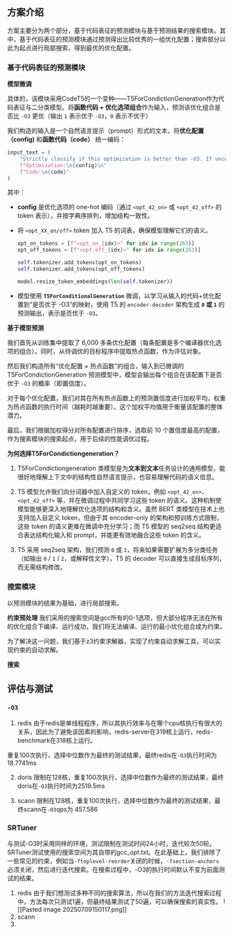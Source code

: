 ## 方案介绍
方案主要分为两个部分，基于代码表征的预测模块与基于预测结果的搜索模块。其中，基于代码表征的预测模块通过预测得出比较优秀的一组优化配置；搜索部分以此为起点进行局部搜索，得到最优的优化配置。

### 基于代码表征的预测模块
**模型微调**

具体的，该模块采用CodeT5的一个变种——T5ForCondictionGeneration作为代码表征与二分类模型。将 ​**​函数代码 + 优化选项组合​**​ 作为输入，预测该优化组合是否比 `-O3` 更优（输出 `1` 表示优于 `-O3`，`0` 表示不优于）

我们构造的输入是一个自然语言提示（prompt）形式的文本，将**优化配置（config)** 和**函数代码（code）** 统一编码：

```python
input_text = ( 
	"Strictly classify if this optimization is better than -O3. If uncertain, answer '0'.\n" 
	f"Optimization:\n{config}\n" 
	f"Code:\n{code}" 
)
```

其中：
- **config** 是优化选项的 one-hot 编码（通过 `<opt_42_on>` 或 `<opt_42_off>` 的 token 表示），并按字典序排列，增加结构一致性。
    
- 将 `<opt_XX_on/off>` token 加入 T5 的词表，确保模型理解它们的语义。
	```python
	opt_on_tokens = [f"<opt_on_{idx}>" for idx in range(263)]
	opt_off_tokens = [f"<opt_off_{idx}>" for idx in range(263)]
	
	self.tokenizer.add_tokens(opt_on_tokens)
	self.tokenizer.add_tokens(opt_off_tokens)
	
	model.resize_token_embeddings(len(self.tokenizer))	
	```
    
- 模型使用 **`T5ForConditionalGeneration`** 微调，以学习从输入的代码+优化配置到“是否优于 -O3”的映射，使用 T5 的 `encoder-decoder` 架构生成 **`0` 或 `1`** 的预测输出，表示是否优于 `-O3`。

**基于模型预测**

我们首先从训练集中提取了 6,000 多条优化配置（每条配置是多个编译器优化选项的组合）。同时，从待调优的目标程序中提取热点函数，作为评估对象。

然后我们构造所有“优化配置 × 热点函数”的组合，输入到已微调的 T5ForCondictionGeneration 预测模型中，模型会输出每个组合在该配置下是否优于 `-O3` 的概率（即置信度）。

对于每个优化配置，我们对其在所有热点函数上的预测置信度进行加权平均，权重为热点函数的执行时间（越耗时越重要）。这个加权平均值用于衡量该配置的整体潜力。

最后，我们根据加权得分对所有配置进行排序，选取前 10 个置信度最高的配置，作为搜索模块的搜索起点，用于后续的性能调优过程。

**为何选择T5ForCondictiongeneration？**
1. T5ForCondictiongeneration 类模型是为**文本到文本**任务设计的通用模型，能很好地理解上下文中的结构性自然语言提示，也容易理解代码的语义信息。

2. T5 模型允许我们向分词器中加入自定义的 token，例如 `<opt_42_on>`、`<opt_42_off>` 等，并在微调过程中共同学习这些 token 的语义。这种机制使模型能够更深入地理解优化选项的结构和含义。虽然 BERT 类模型在技术上也支持加入自定义 token，但由于其 encoder-only 的架构和预训练方式限制，这些 token 的语义更难在微调中充分学习；而 T5 模型的 seq2seq 结构更适合表达结构化输入和 prompt，并能更有效地融合这些 token 的含义。

3. T5 采用 seq2seq 架构，我们预测 `0` 或 `1`，将来如果需要扩展为多分类任务（如输出 `0` / `1` / `2`，或解释性文字），T5 的 decoder 可以直接生成目标序列，而无需结构修改。

### 搜索模块
以预测模块的结果为基础，进行局部搜索。

**约束预处理**
我们采用的搜索空间是gcc所有的0-1选项，但大部分程序无法在所有的优化组合下编译、运行成功，我们将无法编译、运行的最小优化组合成为约束。 

为了解决这一问题，我们基于z3约束求解器，实现了约束自动求解工具，可以实现约束的自动求解。

**搜索**


## 评估与测试
### `-O3`
1. redis
由于redis是单线程程序，所以其执行效率与在哪个cpu核执行有很大的关系，因此为了避免该因素的影响，redis-server在319核上运行，redis-benchmark在318核上运行。

重复100次执行，选择中位数作为最终的测试结果，最终redis在`-O3`执行时间为18.7741ms

2. doris
限制在128核，重复100次执行，选择中位数作为最终的测试结果，最终doris在`-O3`执行时间为2519.5ms

3. scann
限制在128核，重复100次执行，选择中位数作为最终的测试结果，最终scann在`-O3`qps为 457.586

### SRTuner
与测试-O3时采用同样的环境，测试限制在测试时间24小时，迭代轮次50轮。SRTuner测试使用的搜索空间为其自带的gcc_opt.txt。在此基础上，我们排除了一些常见的约束，例如当`-ftoplevel-reorder`关闭的时候，`-fsection-anchors `必须关闭，然后进行迭代搜索。在搜索过程中，-O3的执行时间默认不变为前面测试的结果。
1. redis
由于我们想测试多种不同的搜索算法，所以在我们的方法迭代搜索过程中，方法每次只测试1遍，但最终结果测试了50遍，可以确保搜索的真实性。
![[Pasted image 20250709150117.png]]
2. scann
3. 